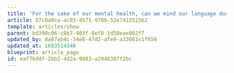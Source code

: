```yaml
---
title: 'For the sake of our mental health, can we mind our language during the pandemic?'
article: 87c0a0ca-ac03-4571-9788-52e741351562
template: articles/show
parent: bd390c06-c8b7-403f-8ef8-1d50eae802f7
updated_by: da07ab4c-34e8-47d2-afe9-a33081c1f656
updated_at: 1603514340
blueprint: article_page
id: eaf7bddf-2bb2-4d2a-9883-a2948387f2bc
---
```

